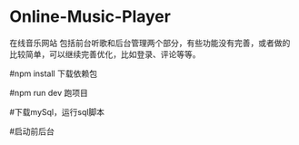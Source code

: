 # Online-Music-Player
在线音乐网站
包括前台听歌和后台管理两个部分，有些功能没有完善，或者做的比较简单，可以继续完善优化，比如登录、评论等等。

#npm  install
下载依赖包

#npm run dev
跑项目

#下载mySql，运行sql脚本

#启动前后台
